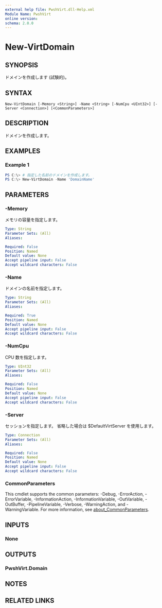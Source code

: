 ```yaml
---
external help file: PwshVirt.dll-Help.xml
Module Name: PwshVirt
online version:
schema: 2.0.0
---
```


# New-VirtDomain

## SYNOPSIS
ドメインを作成します (試験的)。

## SYNTAX

```
New-VirtDomain [-Memory <String>] -Name <String> [-NumCpu <UInt32>] [-Server <Connection>] [<CommonParameters>]
```

## DESCRIPTION
ドメインを作成します。

## EXAMPLES

### Example 1
```powershell
PS C:\> # 指定した名前のドメインを作成します。
PS C:\> New-VirtDomain -Name 'DomainName'
```

## PARAMETERS

### -Memory
メモリの容量を指定します。

```yaml
Type: String
Parameter Sets: (All)
Aliases:

Required: False
Position: Named
Default value: None
Accept pipeline input: False
Accept wildcard characters: False
```

### -Name
ドメインの名前を指定します。

```yaml
Type: String
Parameter Sets: (All)
Aliases:

Required: True
Position: Named
Default value: None
Accept pipeline input: False
Accept wildcard characters: False
```

### -NumCpu
CPU 数を指定します。

```yaml
Type: UInt32
Parameter Sets: (All)
Aliases:

Required: False
Position: Named
Default value: None
Accept pipeline input: False
Accept wildcard characters: False
```

### -Server
セッションを指定します。
省略した場合は $DefaultVirtServer を使用します。

```yaml
Type: Connection
Parameter Sets: (All)
Aliases:

Required: False
Position: Named
Default value: None
Accept pipeline input: False
Accept wildcard characters: False
```

### CommonParameters
This cmdlet supports the common parameters: -Debug, -ErrorAction, -ErrorVariable, -InformationAction, -InformationVariable, -OutVariable, -OutBuffer, -PipelineVariable, -Verbose, -WarningAction, and -WarningVariable. For more information, see [about_CommonParameters](http://go.microsoft.com/fwlink/?LinkID=113216).

## INPUTS

### None

## OUTPUTS

### PwshVirt.Domain

## NOTES

## RELATED LINKS
